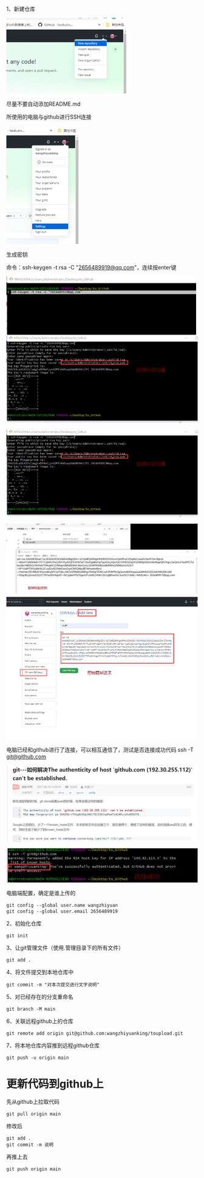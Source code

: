 1、新建仓库

<img src="README.assets/image-20201203200521356.png" alt="image-20201203200521356" style="zoom: 67%;" />

尽量不要自动添加README.md



所使用的电脑与github进行SSH连接

<img src="README.assets/image-20201203200743770.png" alt="image-20201203200743770" style="zoom:67%;" />

生成密钥

命令：ssh-keygen -t rsa -C "2656489919@qq.com"，连续按enter键

<img src="README.assets/image-20201203201108377.png" alt="image-20201203201108377" style="zoom:67%;" />![image-20201203201244554](README.assets/image-20201203201244554.png)

![image-20201203201244554](README.assets/image-20201203201244554.png)

<img src="README.assets/image-20201203201358418.png" alt="image-20201203201358418" style="zoom:67%;" />

<img src="README.assets/image-20201203201507314.png" alt="image-20201203201507314" style="zoom:67%;" />

电脑已经和github进行了连接，可以相互通信了，测试是否连接成功代码 ssh -T git@github.com

![image-20201203202422277](README.assets/image-20201203202422277.png)

![image-20201203202523246](README.assets/image-20201203202523246.png)

电脑端配置，确定是谁上传的

```
git config --global user.name wangzhiyuan
git config --global user.email 2656489919
```





2、初始化仓库

```
git init
```

3、让git管理文件（使用.管理目录下的所有文件）

```
git add .
```

4、将文件提交到本地仓库中

```
git commit -m "对本次提交进行文字说明"
```

5、对已经存在的分支重命名

```
git branch -M main
```

6、关联远程github上的仓库

```
git remote add origin git@github.com:wangzhiyuanking/toupload.git
```

7、将本地仓库内容推到远程github仓库

```
git push -u origin main
```

# 更新代码到github上



先从github上拉取代码

```
git pull origin main
```

修改后

```
git add .
git commit -m 说明
```

再推上去

```
git push origin main
```


